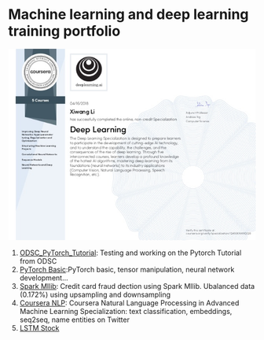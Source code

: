 # Machine learning and deep learning training portfolio

![](DeepLearningCertificate_Coursera.jpg "Deep Learning Certificate by Adrew Ng")
1. [ODSC_PyTorch_Tutorial](https://github.com/XiwangLi/ML_DL_Training/blob/master/ODSC_PyTorch_Tutorial_Xiwang.ipynb): Testing and working on the Pytorch Tutorial from ODSC
2. [PyTorch Basic](https://github.com/XiwangLi/ML_DL_Training/blob/master/PyTorch_Basic_DeepLizard_Xiwang.ipynb):PyTorch basic, tensor manipulation, neural network development...
3. [Spark Mllib](https://github.com/XiwangLi/ML_DL_Training/blob/master/ML_Spark_Project_FINAL.ipynb): Credit card fraud dection using Spark Mllib. Ubalanced data (0.172%) using upsampling and downsampling
4. [Coursera NLP](https://github.com/XiwangLi/ML_DL_Training/tree/master/Coursera_NLP): Coursera Natural Language Processing in Advanced Machine Learning Specialization: text classification, embeddings, seq2seq, name entities on Twitter
5. [LSTM Stock](https://github.com/XiwangLi/ML_DL_Training/blob/master/Stock_Prediction_LSTM.ipynb)
